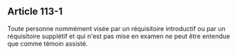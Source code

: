 Article 113-1
----
Toute personne nommément visée par un réquisitoire introductif ou par un
réquisitoire supplétif et qui n'est pas mise en examen ne peut être entendue que
comme témoin assisté.
